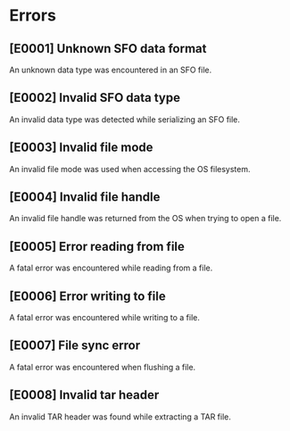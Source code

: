# Errors

## [E0001] Unknown SFO data format
An unknown data type was encountered in an SFO file.

## [E0002] Invalid SFO data type
An invalid data type was detected while serializing an SFO file.

## [E0003] Invalid file mode
An invalid file mode was used when accessing the OS filesystem.

## [E0004] Invalid file handle
An invalid file handle was returned from the OS when trying to open a file.

## [E0005] Error reading from file
A fatal error was encountered while reading from a file.

## [E0006] Error writing to file
A fatal error was encountered while writing to a file.

## [E0007] File sync error
A fatal error was encountered when flushing a file.

## [E0008] Invalid tar header
An invalid TAR header was found while extracting a TAR file.
